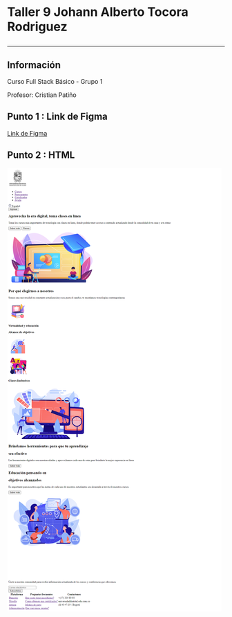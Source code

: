 <h1>Taller 9 Johann Alberto Tocora Rodriguez</>
<hr>

<h2>Información</h2>
<p>Curso Full Stack Básico - Grupo 1</p>
<p>Profesor: Cristian Patiño </p>

<h2>Punto 1 : Link de Figma</h2>
<a href="https://www.figma.com/file/XZjr1jfLn81j5EmHUiKqWj/Johann-Tocora---Wireframe%2FMockup-Exercise-Rita?type=design&node-id=0-1&t=XTOM8ehrnguAybUO-0">Link de Figma</a>

<h2>Punto 2 : HTML</h2>
<img 
src="./public/images/html.png" 
alt="html">